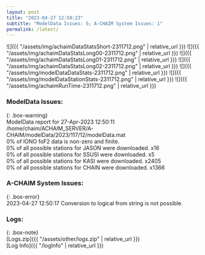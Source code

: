 ```yaml
---
layout: post
title: "2023-04-27 12:50:23"
subtitle: "ModelData Issues: 5; A-CHAIM System Issues: 1"
permalink: /latest/
---
```


![]({{ "/assets/img/achaimDataStatsShort-2311712.png" | relative_url }})
![]({{ "/assets/img/achaimDataStatsLong00-2311712.png" | relative_url }})
![]({{ "/assets/img/achaimDataStatsLong01-2311712.png" | relative_url }})
![]({{ "/assets/img/achaimDataStatsLong02-2311712.png" | relative_url }})
![]({{ "/assets/img/modelDataDataStats-2311712.png" | relative_url }})
![]({{ "/assets/img/modelDataStationStats-2311712.png" | relative_url }})
![]({{ "/assets/img/achaimRunTime-2311712.png" | relative_url }})


### ModelData Issues:  
  
{: .box-warning}  
 ModelData report for 27-Apr-2023 12:50:11   
 /home/chaim/ACHAIM_SERVER/A-CHAIM/modelData/2023/117/12/modelData.mat   
 0% of IONO foF2 data is non-zero and finite.   
 0% of all possible stations for JASON were downloaded. x16   
 0% of all possible stations for SSUSI were downloaded. x5   
 0% of all possible stations for KASI were downloaded. x2405   
 0% of all possible stations for CHAIN were downloaded. x1366   
  
### A-CHAIM System Issues:  
  
{: .box-error}  
2023-04-27 12:50:17 Conversion to logical from string is not possible.  

### Logs:  
  
{: .box-note}  
[Logs.zip]({{ "/assets/other/logs.zip" | relative_url }})  
[Log Info]({{ "/logInfo" | relative_url }})  
